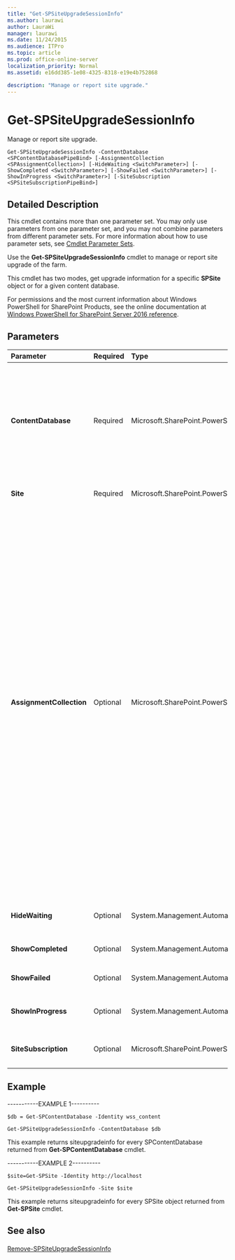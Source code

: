 ```yaml
---
title: "Get-SPSiteUpgradeSessionInfo"
ms.author: laurawi
author: LauraWi
manager: laurawi
ms.date: 11/24/2015
ms.audience: ITPro
ms.topic: article
ms.prod: office-online-server
localization_priority: Normal
ms.assetid: e16dd385-1e08-4325-8318-e19e4b752868

description: "Manage or report site upgrade."
---
```


# Get-SPSiteUpgradeSessionInfo

Manage or report site upgrade.
  
```
Get-SPSiteUpgradeSessionInfo -ContentDatabase <SPContentDatabasePipeBind> [-AssignmentCollection <SPAssignmentCollection>] [-HideWaiting <SwitchParameter>] [-ShowCompleted <SwitchParameter>] [-ShowFailed <SwitchParameter>] [-ShowInProgress <SwitchParameter>] [-SiteSubscription <SPSiteSubscriptionPipeBind>]
```

## Detailed Description

This cmdlet contains more than one parameter set. You may only use parameters from one parameter set, and you may not combine parameters from different parameter sets. For more information about how to use parameter sets, see [Cmdlet Parameter Sets](https://go.microsoft.com/fwlink/?LinkID=187810).
  
Use the **Get-SPSiteUpgradeSessionInfo** cmdlet to manage or report site upgrade of the farm. 
  
This cmdlet has two modes, get upgrade information for a specific **SPSite** object or for a given content database. 
  
For permissions and the most current information about Windows PowerShell for SharePoint Products, see the online documentation at [Windows PowerShell for SharePoint Server 2016 reference](https://go.microsoft.com/fwlink/p/?LinkId=671715).
  
## Parameters

|**Parameter**|**Required**|**Type**|**Description**|
|:-----|:-----|:-----|:-----|
|**ContentDatabase** <br/> |Required  <br/> |Microsoft.SharePoint.PowerShell.SPContentDatabasePipeBind  <br/> |Specifies the GUID of the content database from which to list site collections.The type must be a valid database name, in the form SPContentDB01, or a valid GUID (for example, 12345678-90ab-cdef-1234-567890bcdefgh).  <br/> |
|**Site** <br/> |Required  <br/> |Microsoft.SharePoint.PowerShell.SPSitePipeBind  <br/> |Specifies the site of which you want to report.  <br/> |
|**AssignmentCollection** <br/> |Optional  <br/> |Microsoft.SharePoint.PowerShell.SPAssignmentCollection  <br/> |Manages objects for the purpose of proper disposal. Use of objects, such as **SPWeb** or **SPSite**, can use large amounts of memory and use of these objects in Windows PowerShell scripts requires proper memory management. Using the **SPAssignment** object, you can assign objects to a variable and dispose of the objects after they are needed to free up memory. When **SPWeb**, **SPSite**, or **SPSiteAdministration** objects are used, the objects are automatically disposed of if an assignment collection or the **Global** parameter is not used.  <br/> > [!NOTE]> When the **Global** parameter is used, all objects are contained in the global store. If objects are not immediately used, or disposed of by using the **Stop-SPAssignment** command, an out-of-memory scenario can occur.           |
|**HideWaiting** <br/> |Optional  <br/> |System.Management.Automation.SwitchParameter  <br/> |Specifies to hide site collections that upgrade has not started.  <br/> |
|**ShowCompleted** <br/> |Optional  <br/> |System.Management.Automation.SwitchParameter  <br/> |Specifies to show site collections that has completed upgrade.  <br/> |
|**ShowFailed** <br/> |Optional  <br/> |System.Management.Automation.SwitchParameter  <br/> |Specifies to show site collections that have failed upgrade.  <br/> |
|**ShowInProgress** <br/> |Optional  <br/> |System.Management.Automation.SwitchParameter  <br/> |Displays site collections that are in the process of being upgraded.  <br/> |
|**SiteSubscription** <br/> |Optional  <br/> |Microsoft.SharePoint.PowerShell.SPSiteSubscriptionPipeBind  <br/> |Specifies to limit the result to site collections within the site subscription.  <br/> |
   
## Example

-----------EXAMPLE 1---------- 
  
```
$db = Get-SPContentDatabase -Identity wss_content
```

```
Get-SPSiteUpgradeSessionInfo -ContentDatabase $db
```

This example returns siteupgradeinfo for every SPContentDatabase returned from **Get-SPContentDatabase** cmdlet. 
  
-----------EXAMPLE 2---------- 
  
```
$site=Get-SPSite -Identity http://localhost
```

```
Get-SPSiteUpgradeSessionInfo -Site $site
```

This example returns siteupgradeinfo for every SPSite object returned from **Get-SPSite** cmdlet. 
  
## See also

#### 

[Remove-SPSiteUpgradeSessionInfo](remove-spsiteupgradesessioninfo.md)

